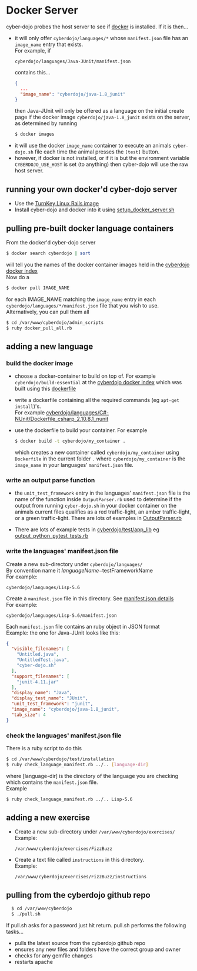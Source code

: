 
Docker Server
=============
cyber-dojo probes the host server to see if [docker](https://www.docker.io/)
is installed. If it is then...
  * it will only offer `cyberdojo/languages/*` whose `manifest.json` file
    has an `image_name` entry that exists.
    <br>For example, if
    ```
    cyberdojo/languages/Java-JUnit/manifest.json
    ```
    contains this...
    ```json
    {
      ...
      "image_name": "cyberdojo/java-1.8_junit"
    }
    ```
    then Java-JUnit will only be offered as a language on the
    initial create page if the docker image `cyberdojo/java-1.8_junit` exists
    on the server, as determined by running
    ```bash
    $ docker images
    ```
  * it will use the docker `image_name` container to execute an animals
    `cyber-dojo.sh` file each time the animal presses the `[test]` button.
  * however, if docker is not installed, or if it is but the environment variable
    `CYBERDOJO_USE_HOST` is set (to anything) then cyber-dojo will use the raw
    host server.


running your own docker'd cyber-dojo server
-------------------------------------------
  * Use the [TurnKey Linux Rails image](http://www.turnkeylinux.org/rails)
  * Install cyber-dojo and docker into it using
    [setup_docker_server.sh](https://raw.githubusercontent.com/JonJagger/cyberdojo/master/admin_scripts/setup_docker_server.sh)


pulling pre-built docker language containers
--------------------------------------------
From the docker'd cyber-dojo server
```bash
$ docker search cyberdojo | sort
```
will tell you the names of the docker container images held in the
[cyberdojo docker index](https://index.docker.io/u/cyberdojo/)
<br>Now do a
```bash
$ docker pull IMAGE_NAME
```
for each IMAGE_NAME matching the `image_name` entry in
each `cyberdojo/languages/*/manifest.json` file that you wish to use.
Alternatively, you can pull them all
```bash
$ cd /var/www/cyberdojo/admin_scripts
$ ruby docker_pull_all.rb
```


adding a new language
---------------------

### build the docker image

  * choose a docker-container to build on top of. For example
    `cyberdojo/build-essential`
    at the [cyberdojo docker index](https://index.docker.io/u/cyberdojo/)
    which was built using this [dockerfile](https://github.com/JonJagger/cyberdojo/blob/master/languages/C-assert/Dockerfile_build_essential)

  * write a dockerfile containing all the
    required commands (eg `apt-get install`)'s.
    <br>For example
    [cyberdojo/languages/C#-NUnit/Dockerfile_csharp_2.10.8.1_nunit](https://github.com/JonJagger/cyberdojo/blob/master/languages/C%23-NUnit/Dockerfile_csharp_2.10.8.1_nunit)

  * use the dockerfile to build your container. For example
    ```bash
    $ docker build -t cyberdojo/my_container .
    ```
    which creates a new container called `cyberdojo/my_container`
    using `Dockerfile` in the current folder `.`
    where `cyberdojo/my_container` is the `image_name` in your
    languages' `manifest.json` file.


### write an output parse function

  * the `unit_test_framework` entry in the languages' `manifest.json`
    file is the name of the function inside `OutputParser.rb`
    used to determine if the output from running `cyber-dojo.sh` in your docker
    container on the animals current files qualifies as a red traffic-light, an amber
    traffic-light, or a green traffic-light.
    There are lots of examples in
    [OutputParser.rb](https://github.com/JonJagger/cyberdojo/blob/master/app/lib/OutputParser.rb)

  * There are lots of example tests in
    [cyberdojo/test/app_lib](https://github.com/JonJagger/cyberdojo/tree/master/test/app_lib)
    eg
    [output_python_pytest_tests.rb](https://github.com/JonJagger/cyberdojo/blob/master/test/app_lib/output_python_pytest_tests.rb)

### write the languages' manifest.json file

Create a new sub-directory under `cyberdojo/languages/`
<br>By convention name it $languageName-$testFrameworkName
<br>For example:
  ```
  cyberdojo/languages/Lisp-5.6
  ```
Create a `manifest.json` file in this directory.
See [manifest.json details](misc.md)
<br>For example:
  ```
  cyberdojo/languages/Lisp-5.6/manifest.json
  ```
Each `manifest.json` file contains an ruby object in JSON format
<br>Example: the one for Java-JUnit looks like this:
```json
{
  "visible_filenames": [
    "Untitled.java",
    "UntitledTest.java",
    "cyber-dojo.sh"
  ],
  "support_filenames": [
    "junit-4.11.jar"
  ],
  "display_name": "Java",
  "display_test_name": "JUnit",
  "unit_test_framework": "junit",
  "image_name": "cyberdojo/java-1.8_junit",
  "tab_size": 4
}
```

### check the languages' manifest.json file
There is a ruby script to do this
```bash
$ cd /var/www/cyberdojo/test/installation
$ ruby check_language_manifest.rb ../.. [language-dir]
```
where [language-dir] is the directory of the language you are checking
which contains the `manifest.json` file.
<br>Example
```bash
$ ruby check_language_manifest.rb ../.. Lisp-5.6
```


adding a new exercise
---------------------
  * Create a new sub-directory under `/var/www/cyberdojo/exercises/`
    <br>Example:
    ```
    /var/www/cyberdojo/exercises/FizzBuzz
    ```
  * Create a text file called `instructions` in this directory.
    <br>Example:
    ```
    /var/www/cyberdojo/exercises/FizzBuzz/instructions
    ```


pulling from the cyberdojo github repo
--------------------------------------
```bash
  $ cd /var/www/cyberdojo
  $ ./pull.sh
```
If pull.sh asks for a password just hit return.
pull.sh performs the following tasks...
  * pulls the latest source from the cyberdojo github repo
  * ensures any new files and folders have the correct group and owner
  * checks for any gemfile changes
  * restarts apache
